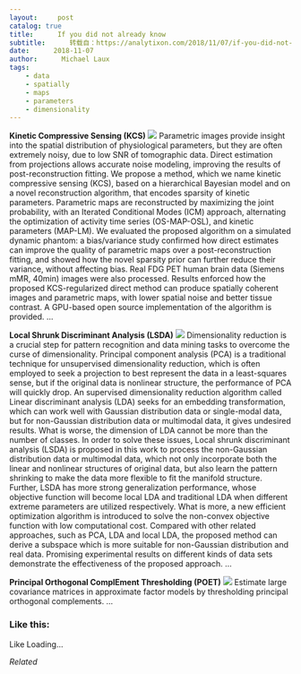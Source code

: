 ```yaml
---
layout:     post
catalog: true
title:      If you did not already know
subtitle:      转载自：https://analytixon.com/2018/11/07/if-you-did-not-already-know-537/
date:      2018-11-07
author:      Michael Laux
tags:
    - data
    - spatially
    - maps
    - parameters
    - dimensionality
---
```


**Kinetic Compressive Sensing (KCS)** ![](https://aboutdataanalytics.files.wordpress.com/2015/01/google.png?w=529)
Parametric images provide insight into the spatial distribution of physiological parameters, but they are often extremely noisy, due to low SNR of tomographic data. Direct estimation from projections allows accurate noise modeling, improving the results of post-reconstruction fitting. We propose a method, which we name kinetic compressive sensing (KCS), based on a hierarchical Bayesian model and on a novel reconstruction algorithm, that encodes sparsity of kinetic parameters. Parametric maps are reconstructed by maximizing the joint probability, with an Iterated Conditional Modes (ICM) approach, alternating the optimization of activity time series (OS-MAP-OSL), and kinetic parameters (MAP-LM). We evaluated the proposed algorithm on a simulated dynamic phantom: a bias/variance study confirmed how direct estimates can improve the quality of parametric maps over a post-reconstruction fitting, and showed how the novel sparsity prior can further reduce their variance, without affecting bias. Real FDG PET human brain data (Siemens mMR, 40min) images were also processed. Results enforced how the proposed KCS-regularized direct method can produce spatially coherent images and parametric maps, with lower spatial noise and better tissue contrast. A GPU-based open source implementation of the algorithm is provided. … 

**Local Shrunk Discriminant Analysis (LSDA)** ![](https://aboutdataanalytics.files.wordpress.com/2015/01/google.png?w=529)
Dimensionality reduction is a crucial step for pattern recognition and data mining tasks to overcome the curse of dimensionality. Principal component analysis (PCA) is a traditional technique for unsupervised dimensionality reduction, which is often employed to seek a projection to best represent the data in a least-squares sense, but if the original data is nonlinear structure, the performance of PCA will quickly drop. An supervised dimensionality reduction algorithm called Linear discriminant analysis (LDA) seeks for an embedding transformation, which can work well with Gaussian distribution data or single-modal data, but for non-Gaussian distribution data or multimodal data, it gives undesired results. What is worse, the dimension of LDA cannot be more than the number of classes. In order to solve these issues, Local shrunk discriminant analysis (LSDA) is proposed in this work to process the non-Gaussian distribution data or multimodal data, which not only incorporate both the linear and nonlinear structures of original data, but also learn the pattern shrinking to make the data more flexible to fit the manifold structure. Further, LSDA has more strong generalization performance, whose objective function will become local LDA and traditional LDA when different extreme parameters are utilized respectively. What is more, a new efficient optimization algorithm is introduced to solve the non-convex objective function with low computational cost. Compared with other related approaches, such as PCA, LDA and local LDA, the proposed method can derive a subspace which is more suitable for non-Gaussian distribution and real data. Promising experimental results on different kinds of data sets demonstrate the effectiveness of the proposed approach. … 

**Principal Orthogonal ComplEment Thresholding (POET)** ![](https://aboutdataanalytics.files.wordpress.com/2015/01/google.png?w=529)
Estimate large covariance matrices in approximate factor models by thresholding principal orthogonal complements. … 





### Like this:

Like Loading...


*Related*

